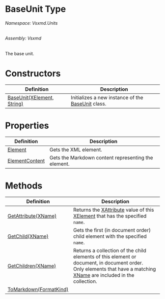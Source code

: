 <a name='T-Vsxmd-Units-BaseUnit'></a>
# BaseUnit Type

###### Namespace:  Vsxmd.Units

###### Assembly:  Vsxmd

The base unit.

# Constructors

| Definition | Description |
|-|-|
| [BaseUnit(XElement, String)](Constructors/Constructors.md) | Initializes a new instance of the [BaseUnit](#) class. |

# Properties

| Definition | Description |
|-|-|
| [Element](Properties/Element.md) | Gets the XML element. |
| [ElementContent](Properties/ElementContent.md) | Gets the Markdown content representing the element. |

# Methods

| Definition | Description |
|-|-|
| [GetAttribute(XName)](Methods/GetAttribute.md) | Returns the [XAttribute](https://docs.microsoft.com/dotnet/api/System.Xml.Linq.XAttribute) value of this [XElement](https://docs.microsoft.com/dotnet/api/System.Xml.Linq.XElement) that has the specified `name`. |
| [GetChild(XName)](Methods/GetChild.md) | Gets the first (in document order) child element with the specified `name`. |
| [GetChildren(XName)](Methods/GetChildren.md) | Returns a collection of the child elements of this element or document, in document order.<br/>Only elements that have a matching [XName](https://docs.microsoft.com/dotnet/api/System.Xml.Linq.XName) are included in the collection. |
| [ToMarkdown(FormatKind)](Methods/ToMarkdown.md) |  |
